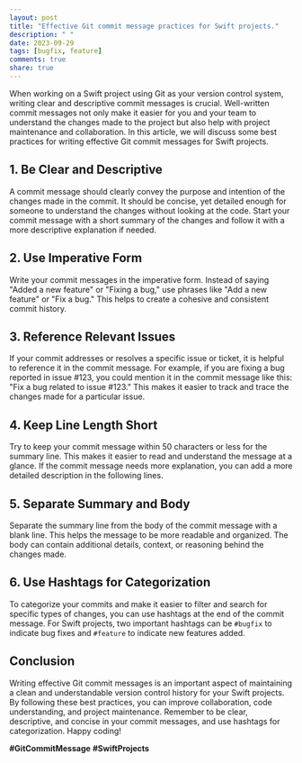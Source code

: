 ```yaml
---
layout: post
title: "Effective Git commit message practices for Swift projects."
description: " "
date: 2023-09-29
tags: [bugfix, feature]
comments: true
share: true
---
```


When working on a Swift project using Git as your version control system, writing clear and descriptive commit messages is crucial. Well-written commit messages not only make it easier for you and your team to understand the changes made to the project but also help with project maintenance and collaboration. In this article, we will discuss some best practices for writing effective Git commit messages for Swift projects.

## 1. Be Clear and Descriptive

A commit message should clearly convey the purpose and intention of the changes made in the commit. It should be concise, yet detailed enough for someone to understand the changes without looking at the code. Start your commit message with a short summary of the changes and follow it with a more descriptive explanation if needed.

## 2. Use Imperative Form

Write your commit messages in the imperative form. Instead of saying "Added a new feature" or "Fixing a bug," use phrases like "Add a new feature" or "Fix a bug." This helps to create a cohesive and consistent commit history.

## 3. Reference Relevant Issues

If your commit addresses or resolves a specific issue or ticket, it is helpful to reference it in the commit message. For example, if you are fixing a bug reported in issue #123, you could mention it in the commit message like this: "Fix a bug related to issue #123." This makes it easier to track and trace the changes made for a particular issue.

## 4. Keep Line Length Short

Try to keep your commit message within 50 characters or less for the summary line. This makes it easier to read and understand the message at a glance. If the commit message needs more explanation, you can add a more detailed description in the following lines.

## 5. Separate Summary and Body

Separate the summary line from the body of the commit message with a blank line. This helps the message to be more readable and organized. The body can contain additional details, context, or reasoning behind the changes made.

## 6. Use Hashtags for Categorization

To categorize your commits and make it easier to filter and search for specific types of changes, you can use hashtags at the end of the commit message. For Swift projects, two important hashtags can be `#bugfix` to indicate bug fixes and `#feature` to indicate new features added.

## Conclusion

Writing effective Git commit messages is an important aspect of maintaining a clean and understandable version control history for your Swift projects. By following these best practices, you can improve collaboration, code understanding, and project maintenance. Remember to be clear, descriptive, and concise in your commit messages, and use hashtags for categorization. Happy coding!

**#GitCommitMessage** **#SwiftProjects**